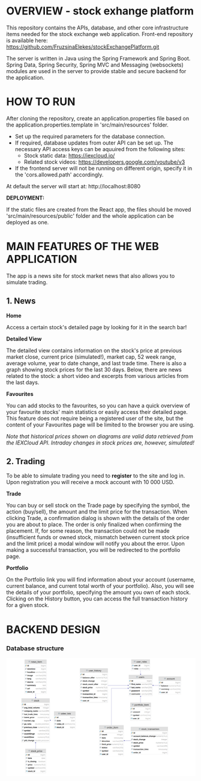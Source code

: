 # OVERVIEW - stock exhange platform
This repository contains the APIs, database, and other core infrastructure items needed for the stock exchange web application.
Front-end repository is available here: https://github.com/FruzsinaElekes/stockExchangePlatform.git

The server is written in Java using the Spring Framework and Spring Boot.
Spring Data, Spring Security, Spring MVC and Messaging (websockets) modules are used in the server to provide stable and secure backend for the application.

# HOW TO RUN

After cloning the repository, create an application.properties file based on the application.properties.template in 'src/main/resources' folder.
 - Set up the required parameters for the database connection.
 - If required, database updates from outer API can be set up. The necessary API access keys can be aquuired from the following sites:
    - Stock static data: https://iexcloud.io/
    - Related stock videos: https://developers.google.com/youtube/v3
 - If the frontend server will not be running on different origin, specify it in the 'cors.allowed.path' accordingly.

At default the server will start at: http://localhost:8080

**DEPLOYMENT:**

If the static files are created from the React app, the files should be moved 'src/main/resources/public' folder and the whole application can be deployed as one.


# MAIN FEATURES OF THE WEB APPLICATION

The app is a news site for stock market news that also allows you to simulate trading.

## 1. News

**Home**

Access a certain stock's detailed page by looking for it in the search bar!

**Detailed View**

The detailed view contains information on the stock's price at previous market close, current price (simulated!), market cap, 52 week range, average volume, year to date change, and last trade time. There is also a graph showing stock prices for the last 30 days. Below, there are news related to the stock: a short video and excerpts from various articles from the last days.

**Favourites**

You can add stocks to the favourites, so you can have a quick overview of your favourite stocks' main statistics or easily access their detailed page. This feature does not require being a registered user of the site, but the content of your Favourites page will be limited to the browser you are using.

_Note that historical prices shown on diagrams are valid data retrieved from the IEXCloud API. Intraday changes in stock prices are, however, simulated!_

## 2. Trading

To be able to simulate trading you need to **register** to the site and log in. Upon registration you will receive a mock account with 10 000 USD.

**Trade**

You can buy or sell stock on the Trade page by specifying the symbol, the action (buy/sell), the amount and the limit price for the transaction. When clicking Trade, a confirmation dialog is shown with the details of the order you are about to place. The order is only finalized when confirming the placement. If, for some reason, the transaction could not be made (insufficient funds or owned stock, mismatch between current stock price and the limit price) a modal window will notify you about the error. Upon making a successful transaction, you will be redirected to the portfolio page.

**Portfolio**

On the Portfolio link you will find information about your account (username, current balance, and current total worth of your portfolio). Also, you will see the details of your portfolio, specifying the amount you own of each stock. Clicking on the History button, you can access the full transaction history for a given stock.

# BACKEND DESIGN

### Database structure

![detailed_view_mobile](database.png)
